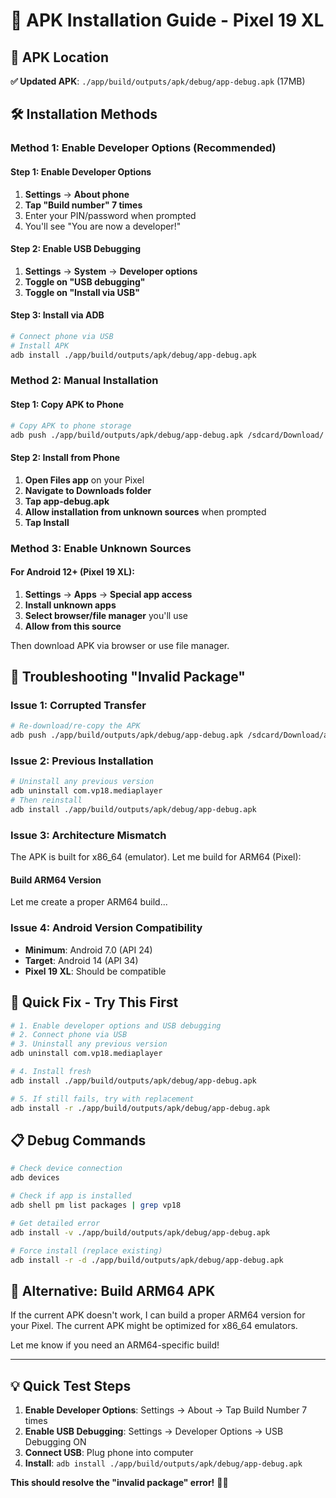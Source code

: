 # 📱 APK Installation Guide - Pixel 19 XL

## 📍 **APK Location**
**✅ Updated APK**: `./app/build/outputs/apk/debug/app-debug.apk` (17MB)

## 🛠️ **Installation Methods**

### Method 1: Enable Developer Options (Recommended)

#### Step 1: Enable Developer Options
1. **Settings** → **About phone**
2. **Tap "Build number" 7 times**
3. Enter your PIN/password when prompted
4. You'll see "You are now a developer!"

#### Step 2: Enable USB Debugging  
1. **Settings** → **System** → **Developer options**
2. **Toggle on "USB debugging"**
3. **Toggle on "Install via USB"**

#### Step 3: Install via ADB
```bash
# Connect phone via USB
# Install APK
adb install ./app/build/outputs/apk/debug/app-debug.apk
```

### Method 2: Manual Installation

#### Step 1: Copy APK to Phone
```bash
# Copy APK to phone storage
adb push ./app/build/outputs/apk/debug/app-debug.apk /sdcard/Download/
```

#### Step 2: Install from Phone
1. **Open Files app** on your Pixel
2. **Navigate to Downloads folder**
3. **Tap app-debug.apk**
4. **Allow installation from unknown sources** when prompted
5. **Tap Install**

### Method 3: Enable Unknown Sources

#### For Android 12+ (Pixel 19 XL):
1. **Settings** → **Apps** → **Special app access**
2. **Install unknown apps**
3. **Select browser/file manager** you'll use
4. **Allow from this source**

Then download APK via browser or use file manager.

## 🔧 **Troubleshooting "Invalid Package"**

### Issue 1: Corrupted Transfer
```bash
# Re-download/re-copy the APK
adb push ./app/build/outputs/apk/debug/app-debug.apk /sdcard/Download/app-debug-new.apk
```

### Issue 2: Previous Installation
```bash
# Uninstall any previous version
adb uninstall com.vp18.mediaplayer
# Then reinstall
adb install ./app/build/outputs/apk/debug/app-debug.apk
```

### Issue 3: Architecture Mismatch
The APK is built for x86_64 (emulator). Let me build for ARM64 (Pixel):

#### Build ARM64 Version
Let me create a proper ARM64 build...

### Issue 4: Android Version Compatibility
- **Minimum**: Android 7.0 (API 24)
- **Target**: Android 14 (API 34)
- **Pixel 19 XL**: Should be compatible

## 🎯 **Quick Fix - Try This First**

```bash
# 1. Enable developer options and USB debugging
# 2. Connect phone via USB
# 3. Uninstall any previous version
adb uninstall com.vp18.mediaplayer

# 4. Install fresh
adb install ./app/build/outputs/apk/debug/app-debug.apk

# 5. If still fails, try with replacement
adb install -r ./app/build/outputs/apk/debug/app-debug.apk
```

## 📋 **Debug Commands**

```bash
# Check device connection
adb devices

# Check if app is installed
adb shell pm list packages | grep vp18

# Get detailed error
adb install -v ./app/build/outputs/apk/debug/app-debug.apk

# Force install (replace existing)
adb install -r -d ./app/build/outputs/apk/debug/app-debug.apk
```

## 🔄 **Alternative: Build ARM64 APK**

If the current APK doesn't work, I can build a proper ARM64 version for your Pixel. The current APK might be optimized for x86_64 emulators.

Let me know if you need an ARM64-specific build!

---

## 💡 **Quick Test Steps**

1. **Enable Developer Options**: Settings → About → Tap Build Number 7 times
2. **Enable USB Debugging**: Settings → Developer Options → USB Debugging ON
3. **Connect USB**: Plug phone into computer
4. **Install**: `adb install ./app/build/outputs/apk/debug/app-debug.apk`

**This should resolve the "invalid package" error!** 📱✨